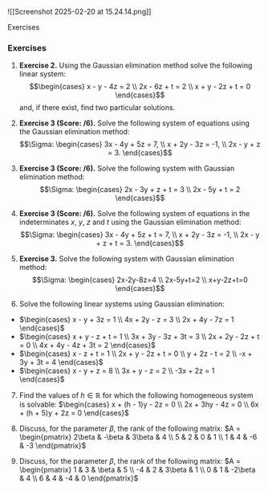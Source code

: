 ![[Screenshot 2025-02-20 at 15.24.14.png]]

Exercises


### Exercises

1. **Exercise 2.** Using the Gaussian elimination method solve the following linear system:
   $$\begin{cases}
   x - y - 4z = 2 \\
   2x - 6z + t = 2 \\
   x + y - 2z + t = 0
   \end{cases}$$
   and, if there exist, find two particular solutions.

2. **Exercise 3 (Score: /6).** Solve the following system of equations using the Gaussian elimination method:
   $$\Sigma: \begin{cases}
   3x - 4y + 5z = 7, \\
   x + 2y - 3z = -1, \\
   2x - y + z = 3.
   \end{cases}$$

3. **Exercise 3 (Score: /6).** Solve the following system with Gaussian elimination method:
   $$\Sigma: \begin{cases}
   2x - 3y + z + t = 3 \\
   2x - 5y + t = 2
   \end{cases}$$

4. **Exercise 3 (Score: /6).** Solve the following system of equations in the indeterminates $x$, $y$, $z$ and $t$ using the Gaussian elimination method:
   $$\Sigma: \begin{cases}
   3x - 4y + 5z + t = 7, \\
   x + 2y - 3z = -1, \\
   2x - y + z + t = 3.
   \end{cases}$$

5. **Exercise 3.** Solve the following system with Gaussian elimination method:
   $$\Sigma: \begin{cases}
   2x-2y-8z=4 \\
   2x-5y+t=2 \\
   x+y-2z+t=0
   \end{cases}$$

6. Solve the following linear systems using Gaussian elimination:
  - $\begin{cases} x - y + 3z = 1 \\ 4x + 2y - z = 3 \\ 2x + 4y - 7z = 1 \end{cases}$
  - $\begin{cases} x + y - z + t = 1 \\ 3x + 3y - 3z + 3t = 3 \\ 2x + 2y - 2z + t = 0 \\ 4x + 4y - 4z + 3t = 2 \end{cases}$
  - $\begin{cases} x - z + t = 1 \\ 2x + y - 2z + t = 0 \\ y + 2z - t = 2 \\ -x + 3y + 3t = 4 \end{cases}$
  - $\begin{cases} x - y + z = 8 \\ 3x + y - z = 2 \\ -3x + 2z = 1 \end{cases}$

7. Find the values of $h \in \mathbb{R}$ for which the following homogeneous system is solvable:
  $\begin{cases} x + (h - 1)y - 2z = 0 \\ 2x + 3hy - 4z = 0 \\ 6x + (h + 5)y + 2z = 0 \end{cases}$

8. Discuss, for the parameter $\beta$, the rank of the following matrix:
  $A = \begin{pmatrix} 2\beta & -\beta & 3\beta & 4 \\ 5 & 2 & 0 & 1 \\ 1 & 4 & -6 & -3 \end{pmatrix}$

9. Discuss, for the parameter $\beta$, the rank of the following matrix:
  $A = \begin{pmatrix} 1 & 3 & \beta & 5 \\ -4 & 2 & 3\beta & 1 \\ 0 & 1 & -2\beta & 4 \\ 6 & 4 & -4 & 0 \end{pmatrix}$
